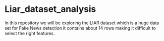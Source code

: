 # Liar_dataset_analysis
In this repository we will be exploring the LIAR dataset which is a huge data set for Fake News detection it contains about 14 rows making it difficult to select the right features.
